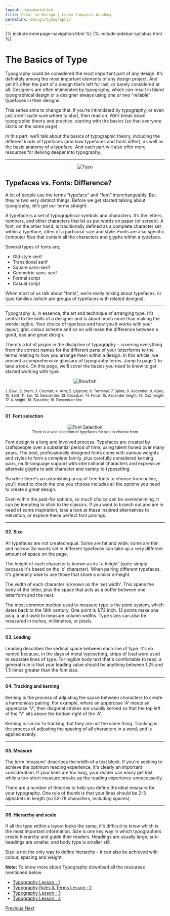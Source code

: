 ```yaml
---
layout: documentation
title: Color in Design | Learn Computer Academy
permalink: design/typography/
---
```


<div class="loader">
{% include innerpage-navigation.html %}
{% include sidebar-syllabus.html %}
 <div class="page-content">
  <div class="content-wrapper">
   <div class="row">
    <div class="col-md-9 content">
     <!-- Your content goes started here -->
     <div class="doc-content">
      <h1>The Basics of Type</h1>
      <p>Typography could be considered the most important part of any design. It’s definitely among the most important elements of any design project. And yet it’s often the part of a design that’s left for last, or barely considered at all. Designers are often intimidated by typography, which can result in bland typographical design or a designer always using one or two “reliable” typefaces in their designs.</p>
      <p>This series aims to change that. If you’re intimidated by typography, or even just aren’t quite sure where to start, then read on. We’ll break down typographic theory and practice, starting with the basics (so that everyone starts on the same page).</p>
      <p>In this part, we’ll talk about the basics of typographic theory, including the different kinds of typefaces (and how typefaces and fonts differ), as well as the basic anatomy of a typeface. And each part will also offer more resources for delving deeper into typography.</p>
      <hr>
      <div class="img-block" style="margin-bottom: 1rem;text-align:center;">
       <img src="{{ site.baseurl }}/assets/img/graphics-design/1-heightsandlines.jpg" alt="Typo" class="img-fluid">
      </div>
      <h2>Typefaces vs. Fonts: Difference?</h2>
      <p>A lot of people use the terms “typeface” and “font” interchangeably. But they’re two very distinct things. Before we get started talking about typography, let’s get our terms straight.</p>
      <p>A typeface is a set of typographical symbols and characters. It’s the letters, numbers, and other characters that let us put words on paper (or screen). A font, on the other hand, is traditionally defined as a complete character set within a typeface, often of a particular size and style. Fonts are also specific computer files that contain all the characters and glyphs within a typeface.</p>
      <p>Several types of fonts are;</p>
      <ul>
       <li>Old style serif</li>
       <li>Transitional serif</li>
       <li>Square sans-serif</li>
       <li>Geometric sans-serif</li>
       <li>Formal script</li>
       <li>Casual script</li>
      </ul>
      <p>When most of us talk about “fonts”, we’re really talking about typefaces, or type families (which are groups of typefaces with related designs).</p>
      <hr>
      <p>Typography is, in essence, the art and technique of arranging type. It's central to the skills of a designer and is about much more than making the words legible. Your choice of typeface and how you it works with your layout, grid, colour scheme and so on will make the difference between a good, bad and great design.</p>
      <p>There's a lot of jargon in the discipline of typography – covering everything from the correct names for the different parts of your letterforms to the terms relating to how you arrange them within a design. In this article, we present a comprehensive glossary of typography terms. Jump to page 2 to take a look. On this page, we'll cover the basics you need to know to get started working with type.</p>
      <div class="img-block" style="margin-bottom: 1rem;text-align:center;">
       <img src="{{ site.baseurl }}/assets/img/graphics-design/blowfish.jpg" alt="Blowfish" class="img-fluid">
      </div>
      <small>1. Bowl; 2. Stem; 3. Counter; 4. Arm; 5. Ligature; 6. Terminal; 7. Spine; 8. Ascender; 9. Apex; 10. Serif; 11. Ear; 12. Descender; 13. Crossbar; 14. Finial; 15. Ascender height; 16. Cap height; 17. X-height; 18. Baseline; 19. Descender line</small>
      <hr>
      <h4>01. Font selection</h4>
      <div class="img-block" style="margin-bottom: 1rem;text-align:center;">
       <img src="{{ site.baseurl }}/assets/img/graphics-design/font-selection.jpg" alt="Font Selection" class="img-fluid">
       <small style="display: block;">There is a vast selection of typefaces for you to choose from</small>
      </div>
      <p>Font design is a long and involved process. Typefaces are created by craftspeople over a substantial period of time, using talent honed over many years. The best, professionally designed fonts come with various weights and styles to form a complete family, plus carefully considered kerning pairs, multi-language support with international characters and expressive alternate glyphs to add character and variety to typesetting.</p>
      <p>So while there's an astonishing array of free fonts to choose from online, you'll need to check the one you choose includes all the options you need to create a great design.</p>
      <p>Even within the paid-for options, so much choice can be overwhelming. It can be tempting to stick to the classics. If you want to branch out and are in need of some inspiration, take a look at these inspired alternatives to Helvetica, or explore these perfect font pairings.</p>
      <hr>
      <h4>02. Size</h4>
      <p>All typefaces are not created equal. Some are fat and wide; some are thin and narrow. So words set in different typefaces can take up a very different amount of space on the page.</p>
      <p>The height of each character is known as its 'x-height' (quite simply because it's based on the 'x' character). When pairing different typefaces, it's generally wise to use those that share a similar x-height. </p>
      <p>The width of each character is known as the 'set width'. This spans the body of the letter, plus the space that acts as a buffer between one letterform and the next.</p>
      <p>The most common method used to measure type is the point system, which dates back to the 18th century. One point is 1/72 inch. 12 points make one pica, a unit used to measure column widths. Type sizes can also be measured in inches, millimetres, or pixels.</p>
      <hr>
      <h4>03. Leading</h4>
      <p>Leading describes the vertical space between each line of type. It's so named because, in the days of metal typesetting, strips of lead were used to separate lines of type. For legible body text that's comfortable to read, a general rule is that your leading value should be anything between 1.25 and 1.5 times greater than the font size.</p>
      <hr>
      <h4>04. Tracking and kerning</h4>
      <p>Kerning is the process of adjusting the space between characters to create a harmonious pairing. For example, where an uppercase 'A' meets an uppercase 'V', their diagonal strokes are usually kerned so that the top left of the 'V' sits above the bottom right of the 'A'.</p>
      <p>Kerning is similar to tracking, but they are not the same thing. Tracking is the process of adjusting the spacing of all characters in a word, and is applied evenly.</p>
      <hr>
      <h4>05. Measure</h4>
      <p>The term 'measure' describes the width of a text block. If you're seeking to achieve the optimum reading experience, it's clearly an important consideration. If your lines are too long, your reader can easily get lost, while a too-short measure breaks up the reading experience unnecessarily.</p>
      <p>There are a number of theories to help you define the ideal measure for your typography. One rule of thumb is that your lines should be 2-3 alphabets in length (so 52-78 characters, including spaces).</p>
      <hr>
      <h4>06. Hierarchy and scale</h4>
      <p>If all the type within a layout looks the same, it's difficult to know which is the most important information. Size is one key way in which typographers create hierarchy and guide their readers. Headings are usually large, sub-headings are smaller, and body type is smaller still.</p>
      <p>Size is not the only way to define hierarchy – it can also be achieved with colour, spacing and weight.</p>
      <div class="note">
       <p>
        <b>Note:</b> To know more about Typography download all the resourses mentioned below.
       </p>
       <ul>
        <li>
         <a href="{{ site.baseurl }}/assets/img/graphics-design/typography-1.pdf" target="_blank" download="LCA-Typography-Lesson-1">Typography Lesson : 1</a>
        </li>
        <li>
         <a href="{{ site.baseurl }}/assets/img/graphics-design/typography-2.pdf" target="_blank" download="LCA-Typography-Lesson-2">Typography Rules & Terms Lesson : 2</a>
        </li>
        <li>
         <a href="{{ site.baseurl }}/assets/img/graphics-design/typography-3.pdf" target="_blank" download="LCA-Typography-Lesson-3">Typography Lesson : 3</a>
        </li>
        <li>
         <a href="{{ site.baseurl }}/assets/img/graphics-design/typography-4.pdf" target="_blank" download="LCA-Typography-Lesson-4">Typography Lesson : 4</a>
        </li>
       </ul>
      </div>
     </div>
     <!-- /.Your content goes ends here -->
     <div class="footer-btn d-flex justify-content-between">
      <a href="color-in-design" class="btn">
       <i class="fas fa-arrow-circle-left"></i>Previous </a>
      <a href="web-design" class="btn">Next <i class="fas fa-arrow-circle-right"></i>
      </a>
     </div>
     <!-- /.End of footer button -->
    </div>
    <!-- Right Sidebar Start--> <?php include '../includes/right-sidebar-innerpage.php'; ?>
    <!-- Right-Sidebar End -->
   </div>
  </div>

